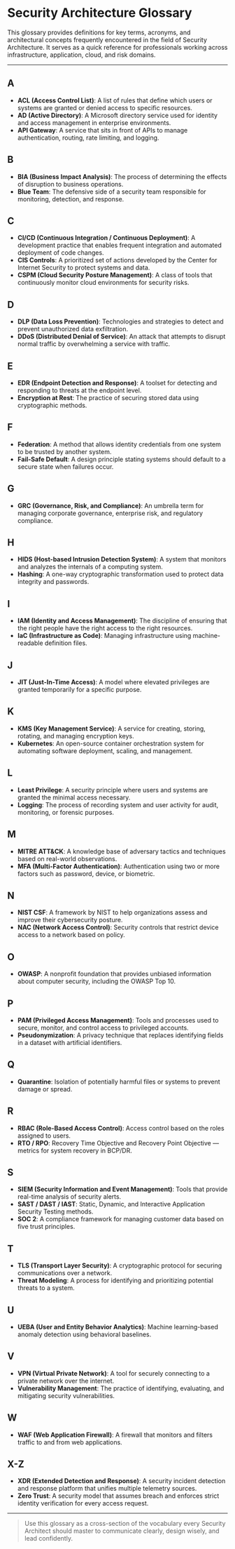 # Security Architecture Glossary

This glossary provides definitions for key terms, acronyms, and architectural concepts frequently encountered in the field of Security Architecture. It serves as a quick reference for professionals working across infrastructure, application, cloud, and risk domains.

---

## A
- **ACL (Access Control List)**: A list of rules that define which users or systems are granted or denied access to specific resources.
- **AD (Active Directory)**: A Microsoft directory service used for identity and access management in enterprise environments.
- **API Gateway**: A service that sits in front of APIs to manage authentication, routing, rate limiting, and logging.

## B
- **BIA (Business Impact Analysis)**: The process of determining the effects of disruption to business operations.
- **Blue Team**: The defensive side of a security team responsible for monitoring, detection, and response.

## C
- **CI/CD (Continuous Integration / Continuous Deployment)**: A development practice that enables frequent integration and automated deployment of code changes.
- **CIS Controls**: A prioritized set of actions developed by the Center for Internet Security to protect systems and data.
- **CSPM (Cloud Security Posture Management)**: A class of tools that continuously monitor cloud environments for security risks.

## D
- **DLP (Data Loss Prevention)**: Technologies and strategies to detect and prevent unauthorized data exfiltration.
- **DDoS (Distributed Denial of Service)**: An attack that attempts to disrupt normal traffic by overwhelming a service with traffic.

## E
- **EDR (Endpoint Detection and Response)**: A toolset for detecting and responding to threats at the endpoint level.
- **Encryption at Rest**: The practice of securing stored data using cryptographic methods.

## F
- **Federation**: A method that allows identity credentials from one system to be trusted by another system.
- **Fail-Safe Default**: A design principle stating systems should default to a secure state when failures occur.

## G
- **GRC (Governance, Risk, and Compliance)**: An umbrella term for managing corporate governance, enterprise risk, and regulatory compliance.

## H
- **HIDS (Host-based Intrusion Detection System)**: A system that monitors and analyzes the internals of a computing system.
- **Hashing**: A one-way cryptographic transformation used to protect data integrity and passwords.

## I
- **IAM (Identity and Access Management)**: The discipline of ensuring that the right people have the right access to the right resources.
- **IaC (Infrastructure as Code)**: Managing infrastructure using machine-readable definition files.

## J
- **JIT (Just-In-Time Access)**: A model where elevated privileges are granted temporarily for a specific purpose.

## K
- **KMS (Key Management Service)**: A service for creating, storing, rotating, and managing encryption keys.
- **Kubernetes**: An open-source container orchestration system for automating software deployment, scaling, and management.

## L
- **Least Privilege**: A security principle where users and systems are granted the minimal access necessary.
- **Logging**: The process of recording system and user activity for audit, monitoring, or forensic purposes.

## M
- **MITRE ATT&CK**: A knowledge base of adversary tactics and techniques based on real-world observations.
- **MFA (Multi-Factor Authentication)**: Authentication using two or more factors such as password, device, or biometric.

## N
- **NIST CSF**: A framework by NIST to help organizations assess and improve their cybersecurity posture.
- **NAC (Network Access Control)**: Security controls that restrict device access to a network based on policy.

## O
- **OWASP**: A nonprofit foundation that provides unbiased information about computer security, including the OWASP Top 10.

## P
- **PAM (Privileged Access Management)**: Tools and processes used to secure, monitor, and control access to privileged accounts.
- **Pseudonymization**: A privacy technique that replaces identifying fields in a dataset with artificial identifiers.

## Q
- **Quarantine**: Isolation of potentially harmful files or systems to prevent damage or spread.

## R
- **RBAC (Role-Based Access Control)**: Access control based on the roles assigned to users.
- **RTO / RPO**: Recovery Time Objective and Recovery Point Objective — metrics for system recovery in BCP/DR.

## S
- **SIEM (Security Information and Event Management)**: Tools that provide real-time analysis of security alerts.
- **SAST / DAST / IAST**: Static, Dynamic, and Interactive Application Security Testing methods.
- **SOC 2**: A compliance framework for managing customer data based on five trust principles.

## T
- **TLS (Transport Layer Security)**: A cryptographic protocol for securing communications over a network.
- **Threat Modeling**: A process for identifying and prioritizing potential threats to a system.

## U
- **UEBA (User and Entity Behavior Analytics)**: Machine learning-based anomaly detection using behavioral baselines.

## V
- **VPN (Virtual Private Network)**: A tool for securely connecting to a private network over the internet.
- **Vulnerability Management**: The practice of identifying, evaluating, and mitigating security vulnerabilities.

## W
- **WAF (Web Application Firewall)**: A firewall that monitors and filters traffic to and from web applications.

## X-Z
- **XDR (Extended Detection and Response)**: A security incident detection and response platform that unifies multiple telemetry sources.
- **Zero Trust**: A security model that assumes breach and enforces strict identity verification for every access request.

---

> Use this glossary as a cross-section of the vocabulary every Security Architect should master to communicate clearly, design wisely, and lead confidently.

